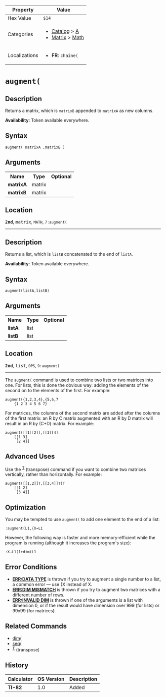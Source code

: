 | Property      | Value |
|---------------|-------|
| Hex Value     | `$14`|
| Categories    | <ul><li>[Catalog](<../categories/Catalog.md>) > [A](<../categories/Catalog.md#A>)</li><li>[Matrix](<../categories/Matrix.md>) > [Math](<../categories/Matrix.md#Math>)</li></ul> |
| Localizations | <ul><li><b>FR</b>: `chaîne(`</li></ul> |

# `augment(`

## Description
Returns a matrix, which is `matrixB` appended to `matrixA` as new columns.


<b>Availability</b>: Token available everywhere.

## Syntax
`augment( matrixA ,matrixB )`

## Arguments
<table>
<tr><th>Name</th><th>Type</th><th>Optional</th></tr>

<tr><td><b>matrixA</b></td><td>matrix</td><td></td></tr>

<tr><td><b>matrixB</b></td><td>matrix</td><td></td></tr>

</table>

## Location
<tt><kbd><b>2nd</b></kbd></tt>, <kbd>matrix</kbd>, `MATH`, `7:augment(`
<hr>

## Description
Returns a list, which is `listB` concatenated to the end of `listA`.


<b>Availability</b>: Token available everywhere.

## Syntax
`augment(listA,listB)`

## Arguments
<table>
<tr><th>Name</th><th>Type</th><th>Optional</th></tr>

<tr><td><b>listA</b></td><td>list</td><td></td></tr>

<tr><td><b>listB</b></td><td>list</td><td></td></tr>

</table>

## Location
<tt><kbd><b>2nd</b></kbd></tt>, <kbd>list</kbd>, `OPS`, `9:augment(`
<hr>

The `augment(` command is used to combine two lists or two matrices into one. For lists, this is done the obvious way: adding the elements of the second on to the elements of the first. For example:

```ti-basic
augment({1,2,3,4},{5,6,7
    {1 2 3 4 5 6 7}
```

For matrices, the columns of the second matrix are added after the columns of the first matrix: an R by C matrix augmented with an R by D matrix will result in an R by (C+D) matrix. For example:

```ti-basic
augment([[1][2]],[[3][4]
    [[1 3]
     [2 4]]
```

## Advanced Uses

Use the <sup><a href="/transpose">T</a></sup> (transpose) command if you want to combine two matrices vertically, rather than horizontally. For example:

```ti-basic
augment([[1,2]]T,[[3,4]]T)T
    [[1 2]
     [3 4]]
```

## Optimization

You may be tempted to use `augment(` to add one element to the end of a list:

```ti-basic
:augment(L1,{X→L1
```

However, the following way is faster and more memory-efficient while the program is running (although it increases the program's size):

```ti-basic
:X→L1(1+dim(L1
```

## Error Conditions

*   **[ERR:DATA TYPE](/errors#datatype)** is thrown if you try to augment a single number to a list, a common error — use {X instead of X.
*   **[ERR:DIM MISMATCH](/errors#dimmismatch)** is thrown if you try to augment two matrices with a different number of rows.
*   **[ERR:INVALID DIM](/errors#invaliddim)** is thrown if one of the arguments is a list with dimension 0, or if the result would have dimension over 999 (for lists) or 99x99 (for matrices).

## Related Commands

*   [dim(](/dim)
*   [seq(](/seq-list)
*   <sup><a href="/transpose">T</a></sup> (transpose)

## History
| Calculator | OS Version | Description |
|------------|------------|-------------|
| <b>TI-82</b> | 1.0 | Added |


